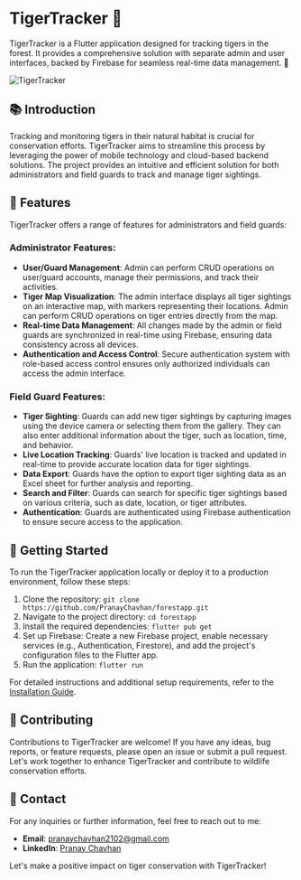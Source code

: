 <!-- TigerTracker README File -->

# TigerTracker 🐅

TigerTracker is a Flutter application designed for tracking tigers in the forest. It provides a comprehensive solution with separate admin and user interfaces, backed by Firebase for seamless real-time data management. 🌳

![TigerTracker](screenshot.jpg)

## 📚 Introduction

Tracking and monitoring tigers in their natural habitat is crucial for conservation efforts. TigerTracker aims to streamline this process by leveraging the power of mobile technology and cloud-based backend solutions. The project provides an intuitive and efficient solution for both administrators and field guards to track and manage tiger sightings.

## 🌟 Features

TigerTracker offers a range of features for administrators and field guards:

### Administrator Features:

- **User/Guard Management**: Admin can perform CRUD operations on user/guard accounts, manage their permissions, and track their activities.
- **Tiger Map Visualization**: The admin interface displays all tiger sightings on an interactive map, with markers representing their locations. Admin can perform CRUD operations on tiger entries directly from the map.
- **Real-time Data Management**: All changes made by the admin or field guards are synchronized in real-time using Firebase, ensuring data consistency across all devices.
- **Authentication and Access Control**: Secure authentication system with role-based access control ensures only authorized individuals can access the admin interface.

### Field Guard Features:

- **Tiger Sighting**: Guards can add new tiger sightings by capturing images using the device camera or selecting them from the gallery. They can also enter additional information about the tiger, such as location, time, and behavior.
- **Live Location Tracking**: Guards' live location is tracked and updated in real-time to provide accurate location data for tiger sightings.
- **Data Export**: Guards have the option to export tiger sighting data as an Excel sheet for further analysis and reporting.
- **Search and Filter**: Guards can search for specific tiger sightings based on various criteria, such as date, location, or tiger attributes.
- **Authentication**: Guards are authenticated using Firebase authentication to ensure secure access to the application.

## 🚀 Getting Started

To run the TigerTracker application locally or deploy it to a production environment, follow these steps:

1. Clone the repository: `git clone https://github.com/PranayChavhan/forestapp.git`
2. Navigate to the project directory: `cd forestapp`
3. Install the required dependencies: `flutter pub get`
4. Set up Firebase: Create a new Firebase project, enable necessary services (e.g., Authentication, Firestore), and add the project's configuration files to the Flutter app.
5. Run the application: `flutter run`

For detailed instructions and additional setup requirements, refer to the [Installation Guide](docs/INSTALLATION.md).

## 🤝 Contributing

Contributions to TigerTracker are welcome! If you have any ideas, bug reports, or feature requests, please open an issue or submit a pull request. Let's work together to enhance TigerTracker and contribute to wildlife conservation efforts.


## 📧 Contact

For any inquiries or further information, feel free to reach out to me:

- **Email**: pranaychavhan2102@gmail.com
- **LinkedIn**: [Pranay Chavhan](https://www.linkedin.com/in/pranay-chavhan-38785a224/)

Let's make a positive impact on tiger conservation with TigerTracker!
